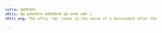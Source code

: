 ```yaml
---
sutra: शुभ्रादिभ्यश्चः
vRtti: शुभ्र इत्येवमादिभ्यः प्रातिपदिकेभ्यो ढक् प्रत्ययो भवति ॥
vRtti_eng: The affix 'ढक्' comes in the sense of a descendant after the stems शुभ्र &c.

---
```

